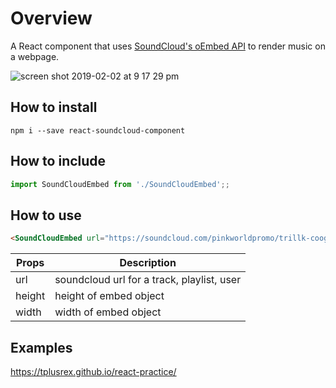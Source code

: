 # Overview
A React component that uses [SoundCloud's oEmbed API](https://developers.soundcloud.com/docs/oembed) to render music on a webpage.

![screen shot 2019-02-02 at 9 17 29 pm](https://user-images.githubusercontent.com/1121053/52173026-5933ef00-2730-11e9-9e6e-4ebc7b05a3e6.png)


## How to install
```shell
npm i --save react-soundcloud-component
```

## How to include
```javascript
import SoundCloudEmbed from './SoundCloudEmbed';;
```

## How to use
```html
<SoundCloudEmbed url="https://soundcloud.com/pinkworldpromo/trillk-coogi" height="300" width="300" />
```

Props  | Description
------ | -----
url | soundcloud url for a track, playlist, user
height | height of embed object
width | width of embed object

## Examples

https://tplusrex.github.io/react-practice/
